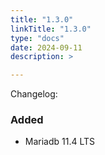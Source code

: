 ```yaml
---
title: "1.3.0"
linkTitle: "1.3.0"
type: "docs"
date: 2024-09-11
description: >

---
```


Changelog:

### Added

- Mariadb 11.4 LTS
